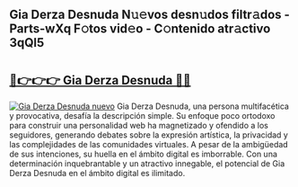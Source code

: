 ## Gia Derza Desnuda N𝚞𝚎vos desn𝚞dos filtr𝚊dos - Parts-wXq F𝚘tos vid𝚎o - C𝚘ntenido atr𝚊ctivo 3qQl5

# <h2><a href="http://mb48xs.tromn.icu/?c=Gia+Derza+Desnuda">🔗👉👉👉 Gia Derza Desnuda 🔗🔗</a></h2>

[![Gia Derza Desnuda nuevo](https://i.imgur.com/pEAQMta.gif)](http://mb48xs.tromn.icu/?c=Gia+Derza+Desnuda)
Gia Derza Desnuda, una persona multifacética y provocativa, desafía la descripción simple. Su enfoque poco ortodoxo para construir una personalidad web ha magnetizado y ofendido a los seguidores, generando debates sobre la expresión artística, la privacidad y las complejidades de las comunidades virtuales. A pesar de la ambigüedad de sus intenciones, su huella en el ámbito digital es imborrable. Con una determinación inquebrantable y un atractivo innegable, el potencial de Gia Derza Desnuda en el ámbito digital es ilimitado.
